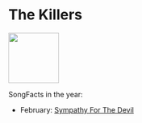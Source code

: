 # The Killers

<img src="https://www.nacionrock.com/wp-content/uploads/The-Rolling-Stones.jpg" height="100" width="100" />

SongFacts in the year:

- February: [Sympathy For The Devil](../song/feb/sympathy_for_the_devil.md)